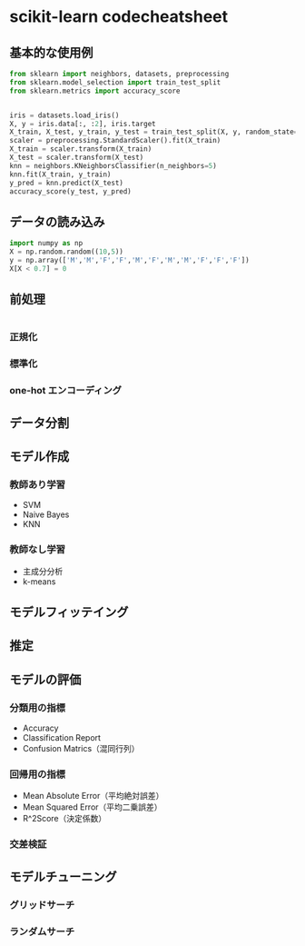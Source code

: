 # scikit-learn codecheatsheet

## 基本的な使用例
```python
from sklearn import neighbors, datasets, preprocessing
from sklearn.model_selection import train_test_split
from sklearn.metrics import accuracy_score


iris = datasets.load_iris()
X, y = iris.data[:, :2], iris.target
X_train, X_test, y_train, y_test = train_test_split(X, y, random_state=33)
scaler = preprocessing.StandardScaler().fit(X_train)
X_train = scaler.transform(X_train)
X_test = scaler.transform(X_test)
knn = neighbors.KNeighborsClassifier(n_neighbors=5)
knn.fit(X_train, y_train)
y_pred = knn.predict(X_test)
accuracy_score(y_test, y_pred)
```

## データの読み込み
```python
import numpy as np
X = np.random.random((10,5))
y = np.array(['M','M','F','F','M','F','M','M','F','F','F'])
X[X < 0.7] = 0
```

## 前処理
```python
```

### 正規化

### 標準化

### one-hot エンコーディング

## データ分割

## モデル作成

### 教師あり学習

- SVM
- Naive Bayes
- KNN

### 教師なし学習

- 主成分分析
- k-means

## モデルフィッテイング

## 推定

## モデルの評価

### 分類用の指標
- Accuracy
- Classification Report
- Confusion Matrics（混同行列）

### 回帰用の指標
- Mean Absolute Error（平均絶対誤差）
- Mean Squared Error（平均二乗誤差）
- R^2Score（決定係数）

### 交差検証

## モデルチューニング

### グリッドサーチ

### ランダムサーチ
